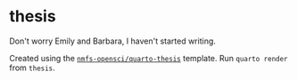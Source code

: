 # thesis

Don't worry Emily and Barbara, I haven't started writing.

Created using the [`nmfs-opensci/quarto-thesis`](https://github.com/nmfs-opensci/quarto-thesis) template. Run `quarto render` from `thesis`.
